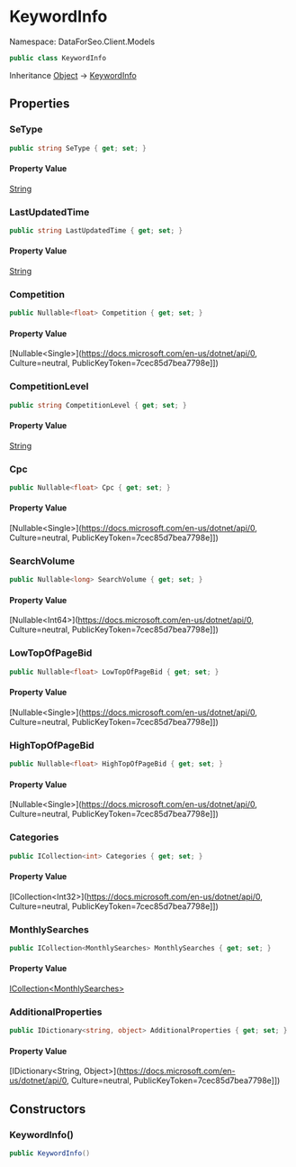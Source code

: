 # KeywordInfo

Namespace: DataForSeo.Client.Models

```csharp
public class KeywordInfo
```

Inheritance [Object](https://docs.microsoft.com/en-us/dotnet/api/Object) → [KeywordInfo](./KeywordInfo.md)

## Properties

### **SeType**

```csharp
public string SeType { get; set; }
```

#### Property Value

[String](https://docs.microsoft.com/en-us/dotnet/api/String)<br>

### **LastUpdatedTime**

```csharp
public string LastUpdatedTime { get; set; }
```

#### Property Value

[String](https://docs.microsoft.com/en-us/dotnet/api/String)<br>

### **Competition**

```csharp
public Nullable<float> Competition { get; set; }
```

#### Property Value

[Nullable&lt;Single&gt;](https://docs.microsoft.com/en-us/dotnet/api/0, Culture=neutral, PublicKeyToken=7cec85d7bea7798e]])<br>

### **CompetitionLevel**

```csharp
public string CompetitionLevel { get; set; }
```

#### Property Value

[String](https://docs.microsoft.com/en-us/dotnet/api/String)<br>

### **Cpc**

```csharp
public Nullable<float> Cpc { get; set; }
```

#### Property Value

[Nullable&lt;Single&gt;](https://docs.microsoft.com/en-us/dotnet/api/0, Culture=neutral, PublicKeyToken=7cec85d7bea7798e]])<br>

### **SearchVolume**

```csharp
public Nullable<long> SearchVolume { get; set; }
```

#### Property Value

[Nullable&lt;Int64&gt;](https://docs.microsoft.com/en-us/dotnet/api/0, Culture=neutral, PublicKeyToken=7cec85d7bea7798e]])<br>

### **LowTopOfPageBid**

```csharp
public Nullable<float> LowTopOfPageBid { get; set; }
```

#### Property Value

[Nullable&lt;Single&gt;](https://docs.microsoft.com/en-us/dotnet/api/0, Culture=neutral, PublicKeyToken=7cec85d7bea7798e]])<br>

### **HighTopOfPageBid**

```csharp
public Nullable<float> HighTopOfPageBid { get; set; }
```

#### Property Value

[Nullable&lt;Single&gt;](https://docs.microsoft.com/en-us/dotnet/api/0, Culture=neutral, PublicKeyToken=7cec85d7bea7798e]])<br>

### **Categories**

```csharp
public ICollection<int> Categories { get; set; }
```

#### Property Value

[ICollection&lt;Int32&gt;](https://docs.microsoft.com/en-us/dotnet/api/0, Culture=neutral, PublicKeyToken=7cec85d7bea7798e]])<br>

### **MonthlySearches**

```csharp
public ICollection<MonthlySearches> MonthlySearches { get; set; }
```

#### Property Value

[ICollection&lt;MonthlySearches&gt;](./MonthlySearches.md)<br>

### **AdditionalProperties**

```csharp
public IDictionary<string, object> AdditionalProperties { get; set; }
```

#### Property Value

[IDictionary&lt;String, Object&gt;](https://docs.microsoft.com/en-us/dotnet/api/0, Culture=neutral, PublicKeyToken=7cec85d7bea7798e]])<br>

## Constructors

### **KeywordInfo()**

```csharp
public KeywordInfo()
```
